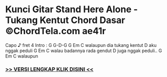 
 # Kunci Gitar Stand Here Alone - Tukang Kentut Chord Dasar ©ChordTela.com ae41r


Capo ♪ fret 4 Intro : G G-D-G G Em C walaupun dia tukang kentut D aku nggak peduli G Em C walau badannya rada gendut D juga nggak peduli.. G Em C walaupun

###  <a href="https://shortlighzx.web.app?sq=Kunci Gitar Stand Here Alone - Tukang Kentut Chord Dasar ©ChordTela.com"> >> VERSI LENGKAP KLIK DISINI << </a>
